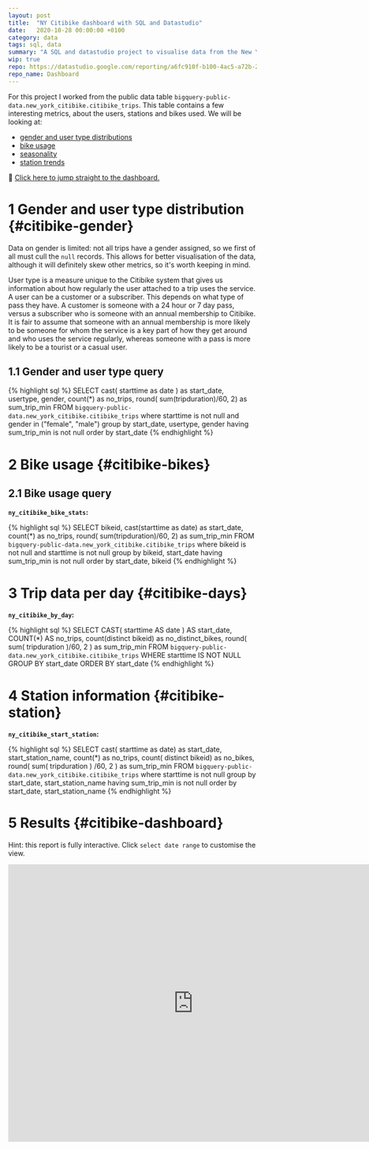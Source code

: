 ```yaml
---
layout: post
title:  "NY Citibike dashboard with SQL and Datastudio"
date:   2020-10-28 00:00:00 +0100
category: data
tags: sql, data
summary: "A SQL and datastudio project to visualise data from the New York Citibike public data set on Big Query."
wip: true
repo: https://datastudio.google.com/reporting/a6fc910f-b100-4ac5-a72b-2fa35880f149
repo_name: Dashboard
---
```

For this project I worked from the public data table `bigquery-public-data.new_york_citibike.citibike_trips`. This table contains a few interesting metrics, about the users, stations and bikes used. We will be looking at:
- [gender and user type distributions](#citibike-gender)
- [bike usage](#citibike-bikes)
- [seasonality](#citibike-days)
- [station trends](#citibike-station)

🔗 [Click here to jump straight to the dashboard.](#citibike-dashboard)

# 1 Gender and user type distribution {#citibike-gender}

Data on gender is limited: not all trips have a gender assigned, so we first of all must cull the `null` records. This allows for better visualisation of the data, although it will definitely skew other metrics, so it's worth keeping in mind.

User type is a measure unique to the Citibike system that gives us information about how regularly the user attached to a trip uses the service. A user can be a customer or a subscriber. This depends on what type of pass they have. A customer is someone with a 24 hour or 7 day pass, versus a subscriber who is someone with an annual membership to Citibike. It is fair to assume that someone with an annual membership is more likely to be someone for whom the service is a key part of how they get around and who uses the service regularly, whereas someone with a pass is more likely to be a tourist or a casual user.

## 1.1 Gender and user type query

{% highlight sql %}
SELECT
  cast( starttime as date ) as start_date,
  usertype,
  gender,
  count(*) as no_trips,
  round( sum(tripduration)/60, 2) as sum_trip_min
FROM
  `bigquery-public-data.new_york_citibike.citibike_trips`
where
  starttime is not null and gender in ("female", "male")
group by
  start_date,
  usertype,
  gender
having
  sum_trip_min is not null
order by
  start_date
{% endhighlight %}

# 2 Bike usage {#citibike-bikes}

## 2.1 Bike usage query

**`ny_citibike_bike_stats`:**

{% highlight sql %}
SELECT
  bikeid,
  cast(starttime as date) as start_date,
  count(*) as no_trips,
  round( sum(tripduration)/60, 2) as sum_trip_min
FROM
  `bigquery-public-data.new_york_citibike.citibike_trips`
where
  bikeid is not null and starttime is not null
group by
  bikeid,
  start_date
having
  sum_trip_min is not null
order by
  start_date,
  bikeid
{% endhighlight %}

# 3 Trip data per day {#citibike-days}

**`ny_citibike_by_day`:**

{% highlight sql %}
SELECT
  CAST( starttime AS date ) AS start_date,
  COUNT(*) AS no_trips,
  count(distinct bikeid) as no_distinct_bikes,
  round( sum( tripduration )/60, 2 ) as sum_trip_min
FROM
  `bigquery-public-data.new_york_citibike.citibike_trips`
WHERE
  starttime IS NOT NULL
GROUP BY
  start_date
ORDER BY
  start_date
{% endhighlight %}

# 4 Station information {#citibike-station}

**`ny_citibike_start_station`:**

{% highlight sql %}
SELECT
  cast( starttime as date) as start_date,
  start_station_name,
  count(*) as no_trips,
  count( distinct bikeid) as no_bikes,
  round( sum( tripduration ) /60, 2 ) as sum_trip_min
FROM
  `bigquery-public-data.new_york_citibike.citibike_trips`
where
  starttime is not null
group by
  start_date,
  start_station_name
having
  sum_trip_min is not null
order by
  start_date,
  start_station_name
{% endhighlight %}

# 5 Results {#citibike-dashboard}

Hint: this report is fully interactive. Click `select date range` to customise the view.

<iframe width="750" height="562.5" src="https://datastudio.google.com/embed/reporting/a6fc910f-b100-4ac5-a72b-2fa35880f149/page/SKniB" frameborder="0" style="border:0" allowfullscreen></iframe>
